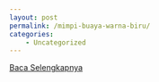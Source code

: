 ```yaml
---
layout: post
permalink: /mimpi-buaya-warna-biru/
categories:
    - Uncategorized
---
```


[Baca Selengkapnya](/10)